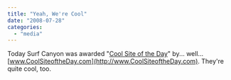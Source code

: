 ```yaml
---
title: "Yeah, We're Cool"
date: "2008-07-28"
categories: 
  - "media"
---
```


Today Surf Canyon was awarded "[Cool Site of the Day](http://www.coolsiteoftheday.com/cgi-bin/stillcool.pl?month=07&year=2008)" by... well... [www.CoolSiteoftheDay.com](http://www.CoolSiteoftheDay.com). They're quite cool, too.
